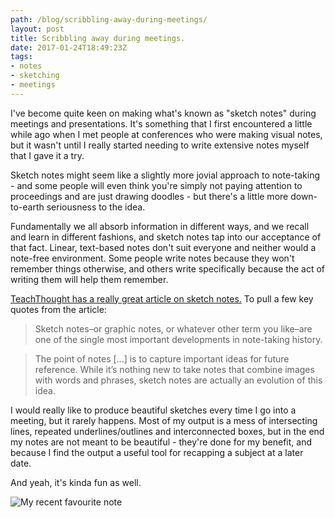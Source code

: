 ```yaml
---
path: /blog/scribbling-away-during-meetings/
layout: post
title: Scribbling away during meetings.
date: 2017-01-24T18:49:23Z
tags:
- notes
- sketching
- meetings
---
```


I've become quite keen on making what's known as "sketch notes" during meetings and presentations. It's something that I first encountered a little while ago when I met people at conferences who were making visual notes, but it wasn't until I really started needing to write extensive notes myself that I gave it a try.

Sketch notes might seem like a slightly more jovial approach to note-taking - and some people will even think you're simply not paying attention to proceedings and are just drawing doodles - but there's a little more down-to-earth seriousness to the idea.

Fundamentally we all absorb information in different ways, and we recall and learn in different fashions, and sketch notes tap into our acceptance of that fact. Linear, text-based notes don't suit everyone and neither would a note-free environment. Some people write notes because they won't remember things otherwise, and others write specifically because the act of writing them will help them remember.

[TeachThought has a really great article on sketch notes.](http://www.teachthought.com/pedagogy/literacy/10-brilliant-examples-of-sketch-notes-notaking-for-the-21st-century/) 
To pull a few key quotes from the article:

>Sketch notes–or graphic notes, or whatever other term you like–are one of the single most important developments in note-taking history.

> The point of notes [...] is to capture important ideas for future reference. While it’s nothing new to take notes that combine images with words and phrases, sketch notes are actually an evolution of this idea.

I would really like to produce beautiful sketches every time I go into a meeting, but it rarely happens. Most of my output is a mess of intersecting lines, repeated underlines/outlines and interconnected boxes, but in the end my notes are not meant to be beautiful - they're done for my benefit, and because I find the output a useful tool for recapping a subject at a later date.

And yeah, it's kinda fun as well.

![My recent favourite note](/content/images/2017/01/15538191_351822655185026_469369771456987136_n-2.jpg)